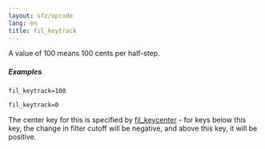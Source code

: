 ```yaml
---
layout: sfz/opcode
lang: en
title: fil_keytrack
---
```

A value of 100 means 100 cents per half-step.

##### Examples

```
fil_keytrack=100

fil_keytrack=0
```

The center key for this is specified by [fil_keycenter](fil_keycenter) -
for keys below this key, the change in filter cutoff will be negative,
and above this key, it will be positive.
